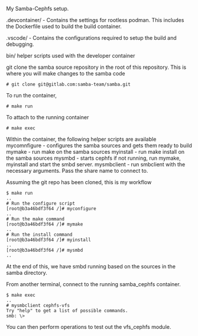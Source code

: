 My Samba-Cephfs setup. 

.devcontainer/ - Contains the settings for rootless podman. This includes the Dockerfile used to build the build container.

.vscode/ - Contains the configurations required to setup the build and debugging.

bin/ helper scripts used with the developer container


git clone the samba source repository in the root of this repository. This is where you will make changes to the samba code
```
# git clone git@gitlab.com:samba-team/samba.git 
```

To run the container, 
```
# make run
```

To attach to the running container
```
# make exec
```


Within the container, the following helper scripts are available
mycomnfigure - configures the samba sources and gets them ready to build
mymake - run make on the samba sources
myinstall - run make install on the samba sources
mysmbd - starts cephfs if not running, run mymake, myinstall and start the smbd server.
mysmbclient - run smbclient with the necessary arguments. Pass the share name to connect to.

Assuming the git repo has been cloned, this is my workflow
```
$ make run
..
# Run the configure script
[root@b3a46bdf3f64 /]# myconfigure
..
# Run the make command
[root@b3a46bdf3f64 /]# mymake
..
# Run the install command
[root@b3a46bdf3f64 /]# myinstall
..
[root@b3a46bdf3f64 /]# mysmbd
..
```
At the end of this, we have smbd running based on the sources in the samba directory.

From another terminal, connect to the running samba_cephfs container.
```
$ make exec
..
# mysmbclient cephfs-vfs
Try "help" to get a list of possible commands.
smb: \> 
```
You can then perform operations to test out the vfs_cephfs module.
